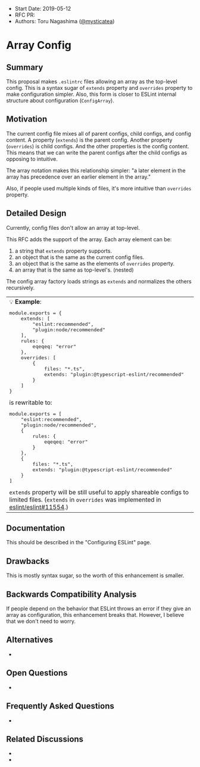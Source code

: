 - Start Date: 2019-05-12
- RFC PR:
- Authors: Toru Nagashima ([@mysticatea](https://github.com/mysticatea))

# Array Config

## Summary

This proposal makes `.eslintrc` files allowing an array as the top-level config. This is a syntax sugar of `extends` property and `overrides` property to make configuration simpler. Also, this form is closer to ESLint internal structure about configuration (`ConfigArray`).

## Motivation

The current config file mixes all of parent configs, child configs, and config content. A property (`extends`) is the parent config. Another property (`overrides`) is child configs. And the other properties is the config content. This means that we can write the parent configs after the child configs as opposing to intuitive.

The array notation makes this relationship simpler: "a later element in the array has precedence over an earlier element in the array."

Also, if people used multiple kinds of files, it's more intuitive than `overrides` property.

## Detailed Design

Currently, config files don't allow an array at top-level.

This RFC adds the support of the array. Each array element can be:

1. a string that `extends` property supports.
1. an object that is the same as the current config files.
1. an object that is the same as the elements of `overrides` property.
1. an array that is the same as top-level's. (nested)

The config array factory loads strings as `extends` and normalizes the others recursively.

<table><td>
💡 <b>Example</b>:
<pre lang="js">
module.exports = {
    extends: [
        "eslint:recommended",
        "plugin:node/recommended"
    ],
    rules: {
        eqeqeq: "error"
    },
    overrides: [
        {
            files: "*.ts",
            extends: "plugin:@typescript-eslint/recommended"
        }
    ]
}
</pre>
is rewritable to:
<pre lang="js">
module.exports = [
    "eslint:recommended",
    "plugin:node/recommended",
    {
        rules: {
            eqeqeq: "error"
        }
    },
    {
        files: "*.ts",
        extends: "plugin:@typescript-eslint/recommended"
    }
]
</pre>
<code>extends</code> property will be still useful to apply shareable configs to limited files. (<code>extends</code> in <code>overrides</code> was implemented in <a href="https://github.com/eslint/eslint/pull/11554">eslint/eslint#11554</a>.)
</td></table>

## Documentation

This should be described in the "Configuring ESLint" page.

## Drawbacks

This is mostly syntax sugar, so the worth of this enhancement is smaller.

## Backwards Compatibility Analysis

If people depend on the behavior that ESLint throws an error if they give an array as configuration, this enhancement breaks that. However, I believe that we don't need to worry.

## Alternatives

-

## Open Questions

-

## Frequently Asked Questions

-

## Related Discussions

- [#9]: https://github.com/eslint/rfcs/pull/9
- [#13]: https://github.com/eslint/rfcs/pull/13
